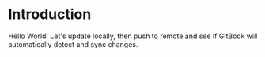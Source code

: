 # Introduction

Hello World!
Let's update locally, then push to remote and see if GitBook will automatically detect and sync changes.


